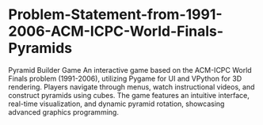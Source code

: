 # Problem-Statement-from-1991-2006-ACM-ICPC-World-Finals-Pyramids
Pyramid Builder Game
An interactive game based on the ACM-ICPC World Finals problem (1991-2006), utilizing Pygame for UI and VPython for 3D rendering. Players navigate through menus, watch instructional videos, and construct pyramids using cubes. The game features an intuitive interface, real-time visualization, and dynamic pyramid rotation, showcasing advanced graphics programming.

